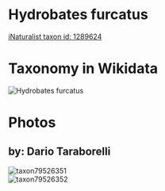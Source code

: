 
Hydrobates furcatus
===================
  
[iNaturalist taxon id: 1289624](https://www.inaturalist.org/taxa/1289624)
# Taxonomy in Wikidata
  
![Hydrobates furcatus](../wikidata_schemas/Hydrobates_furcatus.gv.png)
# Photos

## by: Dario Taraborelli
  
![taxon79526351](https://inaturalist-open-data.s3.amazonaws.com/photos/85402913/medium.jpeg)  
![taxon79526352](https://inaturalist-open-data.s3.amazonaws.com/photos/85402904/medium.jpeg)